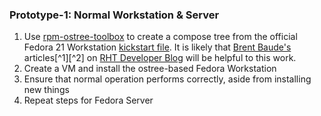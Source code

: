 ### Prototype-1: Normal Workstation & Server
1. Use [rpm-ostree-toolbox](https://github.com/projectatomic/rpm-ostree-toolbox) to create a compose tree from the official Fedora 21 Workstation [kickstart file](https://git.fedorahosted.org/cgit/spin-kickstarts.git/tree/fedora-install-workstation.ks). It is likely that [Brent Baude's](http://developerblog.redhat.com/author/bbaude/) articles[^1][^2] on [RHT Developer Blog](http://developerblog.redhat.com/) will be helpful to this work.
1. Create a VM and install the ostree-based Fedora Workstation
1. Ensure that normal operation performs correctly, aside from installing new things
1. Repeat steps for Fedora Server
